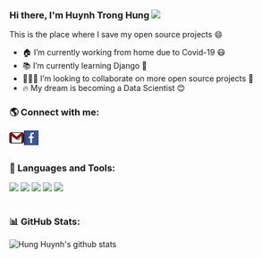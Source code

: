 ### Hi there, I'm Huynh Trong Hung <img src="https://media.giphy.com/media/hvRJCLFzcasrR4ia7z/giphy.gif" width="25px">

<!--
**hunghuynh118/hunghuynh118** is a ✨ _special_ ✨ repository because its `README.md` (this file) appears on your GitHub profile. -->

This is the place where I save my open source projects 😄

- 🏠 I’m currently working from home due to Covid-19 😷
- 📚 I’m currently learning Django 🧐
- 🧑‍🤝‍🧑 I’m looking to collaborate on more open source projects 🤩
- 🔥 My dream is becoming a Data Scientist 😊

### 🌎 Connect with me:

<a href="mailto:hunghuynh.11899@gmail.com" target="_blank">
    <img align="left" alt="Hung Huynh | Gmail" width="26px" src="https://github.com/hunghuynh118/hunghuynh118/blob/main/gmail.svg" />
</a>
<a href="https://www.facebook.com/huynhtronghung811" target="_blank">
    <img align="left" alt="Hung Huynh | Facebook" width="26px" src="https://github.com/hunghuynh118/hunghuynh118/blob/main/facebook.svg" />
</a>
<br>
<br>

### 🧰 Languages and Tools:

<code><a href="https://www.python.org/" target="_blank"><img height="50" src="https://www.vectorlogo.zone/logos/python/python-ar21.svg"></a></code>
<code><a href="https://www.tensorflow.org/" target="_blank"><img height="50" src="https://www.vectorlogo.zone/logos/tensorflow/tensorflow-ar21.svg"></a></code>
<code><a href="https://pytorch.org/" target="_blank"><img height="50" src="https://www.vectorlogo.zone/logos/pytorch/pytorch-ar21.svg"></a></code>
<code><a href="https://jupyter.org/" target="_blank"><img height="50" src="https://www.vectorlogo.zone/logos/jupyter/jupyter-ar21.svg"></a></code>
<code><a href="https://www.postgresql.org/" target="_blank"><img height="50" src="https://www.vectorlogo.zone/logos/postgresql/postgresql-ar21.svg"></a></code>
<br>
<br>

### 📊 GitHub Stats:
![Hung Huynh's github stats](https://github-readme-stats.vercel.app/api?username=hunghuynh118&show_icons=true&theme=dracula&count_private=true&include_all_commits=true&hide=contribs,issues,stars)
